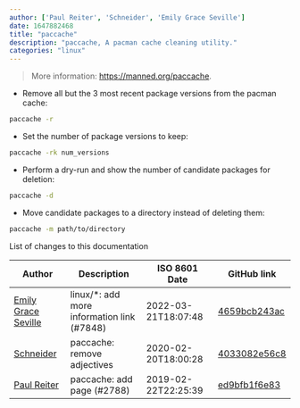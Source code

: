 ```yaml
---
author: ['Paul Reiter', 'Schneider', 'Emily Grace Seville']
date: 1647882468
title: "paccache"
description: "paccache, A pacman cache cleaning utility."
categories: "linux"
---
```

> More information: <https://manned.org/paccache>.

- Remove all but the 3 most recent package versions from the pacman cache:

```bash
paccache -r
```

- Set the number of package versions to keep:

```bash
paccache -rk num_versions
```

- Perform a dry-run and show the number of candidate packages for deletion:

```bash
paccache -d
```

- Move candidate packages to a directory instead of deleting them:

```bash
paccache -m path/to/directory
```
List of changes to this documentation


Author | Description | ISO 8601 Date | GitHub link
------|-----|-----|-----
[Emily Grace Seville](mailto:emilyseville7cf@gmail.com) | linux/*: add more information link (#7848) | 2022-03-21T18:07:48 | [4659bcb243ac](https://github.com/tldr-pages/tldr/commit/4659bcb243ac572c9e0c95117097801f1e62bda4)
[Schneider](mailto:lucas.schneider@sap.com) | paccache: remove adjectives | 2020-02-20T18:00:28 | [4033082e56c8](https://github.com/tldr-pages/tldr/commit/4033082e56c834738f38467a5a33d46075164cc8)
[Paul Reiter](mailto:reiter.paul@gmail.com) | paccache: add page (#2788) | 2019-02-22T22:25:39 | [ed9bfb1f6e83](https://github.com/tldr-pages/tldr/commit/ed9bfb1f6e8352f70f794403a186a7f05e0c432b)

